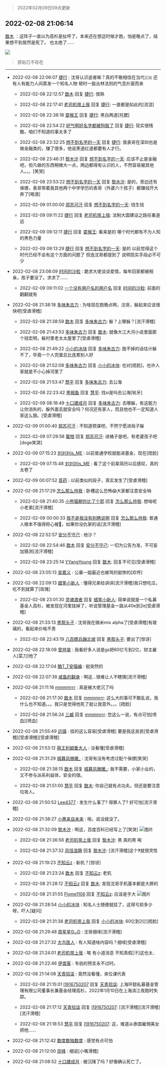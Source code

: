 > 2022年02月09日09点更新
<link rel="stylesheet" href="https://cdn.jsdelivr.net/gh/taotie6/sampleJSON@main/css/photo_show.css">
<meta name="referrer" content="no-referrer" />


 ## 2022-02-08 21:06:14 

 [㪚木](https://www.coolapk.com/feed/33399885?shareKey=ZjMwN2M3NDk2YWM3NjIwMjZiMTE~) ：这阵子一直以为高杉是扯呼了，本来还在想这时候才跑，怕是晚点了，结果想不到居然是死了。
也太绝了…… 

<div class="album">
<img class="img-item" src="https://image.coolapk.com/feed/2019/0414/11/1081091_1555213610_192@320x240.gif" />
</div>

> 原贴已不存在 

 ------- 

- 2022-02-08 22:06:07 [捷行](uid=1629443) : 沈哥认识逝者嘛？真的不敢相信在当代🇨🇳  还有人有能力人间蒸发一个知名人物   顿时一股丛林法则的气息扑面而来 

    - 2022-02-08 22:12:57 [㪚木](uid=1081091) 回复 [捷行](uid=1629443): 很熟 

    - 2022-02-08 22:17:41 [老司机带上我](uid=1912353) 回复 [捷行](uid=1629443): 一直都是如此的[流泪] 

    - 2022-02-08 22:38:18 [耍猴王](uid=2055455) 回复 [捷行](uid=1629443): 黑白两道[托腮] 

    - 2022-02-08 22:54:22 [好气啊好名字都被狗取了](uid=1229616) 回复 [捷行](uid=1629443): 现实很残酷，咱们不知道的事太多了 

    - 2022-02-08 23:32:25 [想不到名字的一天](uid=3534257) 回复 [捷行](uid=1629443): 我表哥在深圳也是做金融类的，赚了很多，他说黑道红道都要有人才行。 

    - 2022-02-08 23:46:31 [黎木汐](uid=1904864) 回复 [想不到名字的一天](uid=3534257): 应该不止是金融吧，但凡做的东西稍微大一点，两边都得有认识的人，不然容易被其他人。。。[笑哭] 

    - 2022-02-08 23:53:22 [想不到名字的一天](uid=3534257) 回复 [黎木汐](uid=1904864): 是的，旁边还有保镖，表哥带着我其他两个中学学历的表哥（外婆六个孩子）都赚钱开大奔了[喝酒] 

    - 2022-02-09 01:00:00 [郑苏可汗](uid=678781) 回复 [想不到名字的一天](uid=3534257): 钱生钱 

    - 2022-02-09 09:11:22 [捷行](uid=1629443) 回复 [老司机带上我](uid=1912353): 法制大国建设之路任重道远 

    - 2022-02-09 09:12:11 [捷行](uid=1629443) 回复 [耍猴王](uid=2055455): 看来是的  哪个时代都有不为人知的黑色力量 

    - 2022-02-09 09:13:29 [捷行](uid=1629443) 回复 [想不到名字的一天](uid=3534257): 是的 以前觉得这个时代已经不会有这个方面的问题了   但连沈哥都提到了  说明现实手段必不可少 

- 2022-02-08 23:08:09 [时间的沙粒](uid=1600844) : 跪求大佬谈谈爱情，每年回家都被相亲，孩子要没了。求求了…… 

    - 2022-02-09 09:11:02 [一个没有用户名的用户名](uid=1314924) 回复 [时间的沙粒](uid=1600844): 前面的翻翻就有 

- 2022-02-08 21:38:18 [多味朱古力](uid=1614110) : 为啥现在跑晚点啊，沈哥，躲起来应该很快吧[受虐滑稽] 

    - 2022-02-08 21:38:59 [㪚木](uid=1081091) 回复 [多味朱古力](uid=1614110): 躲？上哪躲？[流汗滑稽] 

    - 2022-02-08 21:43:53 [多味朱古力](uid=1614110) 回复 [㪚木](uid=1081091): 就像大江大河小说里面那个钱宏明，躲村里老太太屋里了[受虐滑稽] 

    - 2022-02-08 21:49:22 [小小的冰块](uid=1699943) 回复 [多味朱古力](uid=1614110): 跑不掉的话估计躲不了，毕竟一个人完蛋总比连累别人好 

    - 2022-02-08 21:52:08 [多味朱古力](uid=1614110) 回复 [小小的冰块](uid=1699943): 也对[捂脸]，也许人家就是不小心掉河里了 

    - 2022-02-08 21:53:47 [慧平](uid=1466942) 回复 [多味朱古力](uid=1614110): 去公海 

    - 2022-02-08 22:23:42 [黑椒鱼](uid=1624691) 回复 [慧平](uid=1466942): 找si是吗去公海[呲牙] 

    - 2022-02-09 08:18:49 [十口建成月](uid=2373056) 回复 [多味朱古力](uid=1614110): 去哪躲，有这能力让你消失的，躲外面去就安全吗？何况还有家人，而且他也不一定知道人家这么狠。[受虐滑稽] 

- 2022-02-09 01:00:40 [郑苏可汗](uid=678781) : 不知道预谋吧，不然宁愿进局子躲 

    - 2022-02-09 07:29:58 [蜜柑](uid=1097842) 回复 [郑苏可汗](uid=678781): 进橘子是吧，有老婆孩子吧[doge笑哭] 

- 2022-02-09 07:15:23 [刘刘刘is_ME](uid=4119920) : 以前普通学校就能进基金，现在[捂脸] 

    - 2022-02-09 07:15:48 [刘刘刘is_ME](uid=4119920) : 看了这个前辈简历以后感叹，真的太卷了 

- 2022-02-09 00:07:52 [音药](uid=1025660) : 以前类似的段子，真实发生了[受虐滑稽] 

- 2022-02-08 21:17:29 [怎么那么帅我](uid=1421130) : 卧槽这么恐怖😱大家都注意安全呐 

    - 2022-02-08 21:40:35 [小熊猫朝你比了个耶](uid=4352062) 回复 [怎么那么帅我](uid=1421130): 想啥呢小老弟[流汗滑稽] 

    - 2022-02-09 00:00:33 [我不是我没有别瞎说啊](uid=2231912) 回复 [怎么那么帅我](uid=1421130): 普通人根本不值得担心被🔪，如果你没仇家的话[流汗滑稽] 

- 2022-02-08 22:52:57 [安分不守己](uid=708582) : 他沙？ 

    - 2022-02-08 22:54:46 [㪚木](uid=1081091) 回复 [安分不守己](uid=708582): 一切为公告为准，不可妄加猜测[流汗滑稽] 

    - 2022-02-08 23:25:14 [YYangYoung](uid=2600073) 回复 [㪚木](uid=1081091): 回复不可见[受虐滑稽] 

- 2022-02-08 23:05:13 [吴嘉义](uid=2877191) : 公募一姐最近也被骂的挺惨的[欢呼] 

- 2022-02-08 22:09:13 [蜡笔小新人](uid=4236945) : 懂得兄弟给讲讲[流汗滑稽]我只想吃瓜，吃不到就算了[玫瑰] 

    - 2022-02-08 23:01:30 [灵魂渡者](uid=520577) 回复 [蜡笔小新人](uid=4236945): 简单说就是一个私募基金人高杉，被发现在河里挂掉了，听说管理基金一路从40e到2e[受虐滑稽] 

- 2022-02-08 21:33:13 [黑帮头子](uid=2838832) : 沈哥我在搞米mix alpha了[受虐滑稽]有玻璃的，看起来价格不贵 

    - 2022-02-08 22:43:19 [八百膘兵蹦北坡](uid=1105274) 回复 [黑帮头子](uid=2838832): 要出了[惊讶] 

- 2022-02-08 22:18:08 [曾祥昊](uid=6695078) : 我看好多人说是gs把60亿亏到2亿，财主雇人[菜刀]他了 

- 2022-02-08 22:17:04 [酷T_T安猫编](uid=3220399) : 挺突然的 

- 2022-02-08 22:07:38 [咸鱼的翻身](uid=3945270) : 啊这…很难让人不瞎猜[流汗滑稽] 

- 2022-02-08 21:11:16 [mmmmrrr](uid=3384805) : 真是被大佬沉了吗 

    - 2022-02-08 21:17:30 [㪚木](uid=1081091) 回复 [mmmmrrr](uid=3384805): 这么大的事可不敢乱说，我什么也不知道。。。我只是觉得他死了挺让我意外。。。[捂脸] 

    - 2022-02-08 21:56:24 [三臧](uid=1176937) 回复 [mmmmrrr](uid=3384805): 您这么一说，有点可怕[喷血][喷血] 

- 2022-02-08 21:55:49 [远镇](uid=1471248) : 挂的这么容易[受虐滑稽]
要是我这良民[受虐滑稽][受虐滑稽][受虐滑稽] 

- 2022-02-08 21:53:12 [萌王利姆鲁大人](uid=4048495) : 没看懂[受虐滑稽] 

- 2022-02-08 21:31:29 [城暮风微暖_](uid=4146611) : 沈哥有没有考虑过配个保镖[笑哭] 

    - 2022-02-08 21:38:15 [㪚木](uid=1081091) 回复 [城暮风微暖_](uid=4146611): 我不需要，小家小业的，又不参与派系利益体，安全的很。 

    - 2022-02-08 21:51:00 [慧平](uid=1466942) 回复 [㪚木](uid=1081091): 你自己就有点功夫。但还是要注意垃圾人。 

- 2022-02-08 21:50:52 [Lee4377](uid=17478447) : 发生什么事了?
得罪人了?
好可怕[流汗滑稽] 

- 2022-02-08 21:38:27 [小惠来自未来](uid=847097) : 啪，说没就没了。 

- 2022-02-08 21:32:09 [黎木汐](uid=1904864) : 啊这，百度百科已经写上了[笑哭] ![图片](https://image.coolapk.com/feed/2022/0208/21/1904864_32aadc95_7129_2739_434@1080x2340.jpeg)

    - 2022-02-08 21:36:56 [老司机带上我](uid=1912353) 回复 [黎木汐](uid=1904864): 黑 真的黑 唉 

    - 2022-02-08 21:37:32 [风恬浪静](uid=2415886) 回复 [黎木汐](uid=1904864): [流汗滑稽]这个❓就很灵性 

- 2022-02-08 21:19:23 [不知云z](uid=5657858) : 新机？[惊讶] 

    - 2022-02-08 21:23:24 [㪚木](uid=1081091) 回复 [不知云z](uid=5657858): 老机 

    - 2022-02-08 21:28:12 [不知云z](uid=5657858) 回复 [㪚木](uid=1081091): 发现沈哥手机基本都是大屏的 

    - 2022-02-08 21:31:55 [Flyme1106](uid=742413) 回复 [不知云z](uid=5657858): 应该是手大 ![图片](https://image.coolapk.com/feed/2022/0208/21/742413_5dcd418a_7115_3217_723@1080x2340.jpeg)

- 2022-02-08 21:28:54 [小小的冰块](uid=1699943) : 知名人士随便就挂了，这得亏损多少呀，吓人[疑问] 

    - 2022-02-08 21:31:38 [老司机带上我](uid=1912353) 回复 [小小的冰块](uid=1699943): 60亿到2亿[捂脸] 

- 2022-02-08 21:29:48 [周星星ʘᴗʘ](uid=1078199) : 沈哥细嗦[流汗滑稽] 

- 2022-02-08 21:27:32 [大鸟医人](uid=1511304) : 有人知道啥内容吗？细嗦[受虐滑稽] 

- 2022-02-08 21:24:01 [老司机带上我](uid=1912353) : 唉 有小道消息 不知真假[汗]这也太.. 

- 2022-02-08 21:22:46 [伊嵩客](uid=1080769) : 韦伯的预言永不过时。 

- 2022-02-08 21:14:08 [天青拾柒](uid=2874164) : 竟然没看懂，来位课代表 

    - 2022-02-08 21:15:01 [l1916750207](uid=1072890) 回复 [天青拾柒](uid=2874164): 上海环懿私募基金管理有限公司董事长兼基金经理高杉，2022年1月10日在上海滨江夜跑时失踪。 

    - 2022-02-08 21:17:12 [天青拾柒](uid=2874164) 回复 [l1916750207](uid=1072890): [流汗滑稽][流汗滑稽][流汗滑稽] 

    - 2022-02-08 21:18:53 [慧平](uid=1466942) 回复 [l1916750207](uid=1072890): 这，难道从泰国雇佣美女把他…… 

- 2022-02-08 21:12:42 [数度数独数度](uid=1649918) : 感觉有点可怕 

- 2022-02-08 21:12:00 [崇峰](uid=937697) : 细说[小嘴滑稽] 

- 2022-02-08 21:08:52 [十口建成月](uid=2373056) : 被沉降了吗？好像确认死亡了。 

